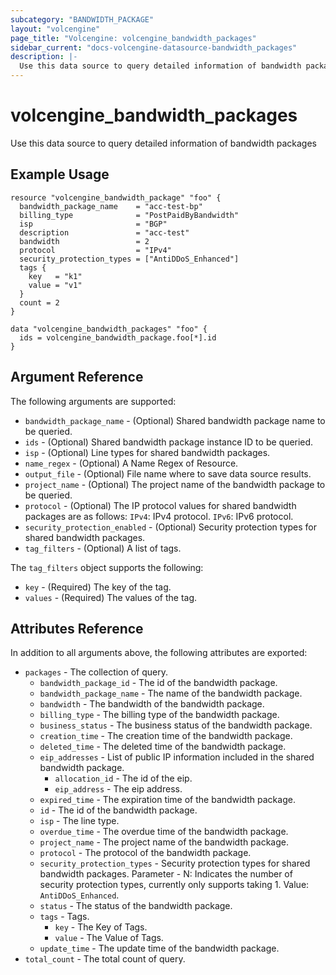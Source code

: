 ```yaml
---
subcategory: "BANDWIDTH_PACKAGE"
layout: "volcengine"
page_title: "Volcengine: volcengine_bandwidth_packages"
sidebar_current: "docs-volcengine-datasource-bandwidth_packages"
description: |-
  Use this data source to query detailed information of bandwidth packages
---
```

# volcengine_bandwidth_packages
Use this data source to query detailed information of bandwidth packages
## Example Usage
```hcl
resource "volcengine_bandwidth_package" "foo" {
  bandwidth_package_name    = "acc-test-bp"
  billing_type              = "PostPaidByBandwidth"
  isp                       = "BGP"
  description               = "acc-test"
  bandwidth                 = 2
  protocol                  = "IPv4"
  security_protection_types = ["AntiDDoS_Enhanced"]
  tags {
    key   = "k1"
    value = "v1"
  }
  count = 2
}

data "volcengine_bandwidth_packages" "foo" {
  ids = volcengine_bandwidth_package.foo[*].id
}
```
## Argument Reference
The following arguments are supported:
* `bandwidth_package_name` - (Optional) Shared bandwidth package name to be queried.
* `ids` - (Optional) Shared bandwidth package instance ID to be queried.
* `isp` - (Optional) Line types for shared bandwidth packages.
* `name_regex` - (Optional) A Name Regex of Resource.
* `output_file` - (Optional) File name where to save data source results.
* `project_name` - (Optional) The project name of the bandwidth package to be queried.
* `protocol` - (Optional) The IP protocol values for shared bandwidth packages are as follows: `IPv4`: IPv4 protocol. `IPv6`: IPv6 protocol.
* `security_protection_enabled` - (Optional) Security protection types for shared bandwidth packages.
* `tag_filters` - (Optional) A list of tags.

The `tag_filters` object supports the following:

* `key` - (Required) The key of the tag.
* `values` - (Required) The values of the tag.

## Attributes Reference
In addition to all arguments above, the following attributes are exported:
* `packages` - The collection of query.
    * `bandwidth_package_id` - The id of the bandwidth package.
    * `bandwidth_package_name` - The name of the bandwidth package.
    * `bandwidth` - The bandwidth of the bandwidth package.
    * `billing_type` - The billing type of the bandwidth package.
    * `business_status` - The business status of the bandwidth package.
    * `creation_time` - The creation time of the bandwidth package.
    * `deleted_time` - The deleted time of the bandwidth package.
    * `eip_addresses` - List of public IP information included in the shared bandwidth package.
        * `allocation_id` - The id of the eip.
        * `eip_address` - The eip address.
    * `expired_time` - The expiration time of the bandwidth package.
    * `id` - The id of the bandwidth package.
    * `isp` - The line type.
    * `overdue_time` - The overdue time of the bandwidth package.
    * `project_name` - The project name of the bandwidth package.
    * `protocol` - The protocol of the bandwidth package.
    * `security_protection_types` - Security protection types for shared bandwidth packages. Parameter - N: Indicates the number of security protection types, currently only supports taking 1. Value: `AntiDDoS_Enhanced`.
    * `status` - The status of the bandwidth package.
    * `tags` - Tags.
        * `key` - The Key of Tags.
        * `value` - The Value of Tags.
    * `update_time` - The update time of the bandwidth package.
* `total_count` - The total count of query.



